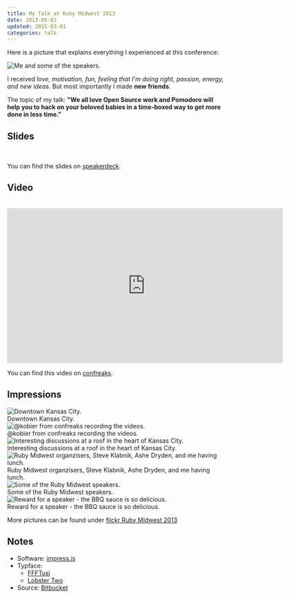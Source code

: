 ```yaml
---
title: My Talk at Ruby Midwest 2013
date: 2013-05-02
updated: 2015-03-01
categories: talk
---
```


Here is a picture that explains everything I experienced at this conference:


<img src="https://farm9.staticflickr.com/8265/8630304575_202b9ee6dc_c.jpg" class="center" alt="Me and some of the speakers."/></a>


I received  *love, motivation, fun, feeling that I'm doing right, passion, energy, and new ideas*. But most importantly I made **new friends**.


The topic of my talk: **"We all love Open Source work and Pomodoro will help you to hack on your beloved babies in a time-boxed way to get more done in less time."**


## Slides

<br>
<script src="https://speakerdeck.com/embed/9e6577708e71013090591231391735e3.js"></script>

You can find the slides on [speakerdeck](httpss://speakerdeck.com/wikimatze/more-time-for-open-source-work-with-the-help-of-the-pomodoro-technique).


## Video

<br>
<iframe width="640" height="360" src="https://www.youtube.com/embed/249osnsUXtE" frameborder="0" allowfullscreen></iframe>

You can find this video on [confreaks](https://confreaks.tv/videos/rmw2013-more-time-for-open-source-work-with-the-help-of-the-pomodoro-technique).


## Impressions

<img src="https://farm9.staticflickr.com/8258/8630529711_e174eeeca1_c.jpg" class="center" alt="Downtown Kansas City."/>
<div class="caption">Downtown Kansas City.</div>


<img src="https://farm9.staticflickr.com/8536/8630526389_133cd8c2b2_c.jpg" class="center" alt="@kobier from confreaks recording the videos."/>
<div class="caption">@kobier from confreaks recording the videos.</div>


<img src="https://farm9.staticflickr.com/8529/8631401824_eb3f31e26f_c.jpg" class="center" alt="Interesting discussions at a roof in the heart of Kansas City."/>
<div class="caption">Interesting discussions at a roof in the heart of Kansas City.</div>


<img src="https://farm9.staticflickr.com/8248/8630335663_57915e4f39_c.jpg" class="center" alt="Ruby Midwest organzisers, Steve Klabnik, Ashe Dryden, and me having lunch."/>
<div class="caption">Ruby Midwest organzisers, Steve Klabnik, Ashe Dryden, and me having lunch.</div>


<img src="https://farm9.staticflickr.com/8519/8630306649_e428baf48e_c.jpg" class="center" alt="Some of the Ruby Midwest speakers."/>
<div class="caption">Some of the Ruby Midwest speakers.</div>


<img src="https://farm9.staticflickr.com/8393/8631444608_e793edf348_c.jpg" class="center" alt="Reward for a speaker - the BBQ sauce is so delicious."/>
<div class="caption">Reward for a speaker - the BBQ sauce is so delicious.</div>


More pictures can be found under [flickr Ruby Midwest 2013](https://www.flickr.com/photos/wikimatze/sets/72157633195207226/)


## Notes

- Software: [impress.js](https://github.com/bartaz/impress.js/)
- Typface:
  - [FFFTusj](https://www.fontsquirrel.com/fonts/FFF-Tusj)
  - [Lobster Two](https://www.fontsquirrel.com/fonts/lobster-two)
- Source: [Bitbucket](https://bitbucket.org/wikimatze/presentations/commits/all/tip/pomodoro-for-open-source-works)

